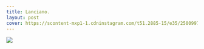 ```yaml
---
title: Lanciano.
layout: post
cover: https://scontent-mxp1-1.cdninstagram.com/t51.2885-15/e35/25009975_1518040354972196_6826515359219056640_n.jpg
---
```


![](https://scontent-mxp1-1.cdninstagram.com/t51.2885-15/e35/25009975_1518040354972196_6826515359219056640_n.jpg)
